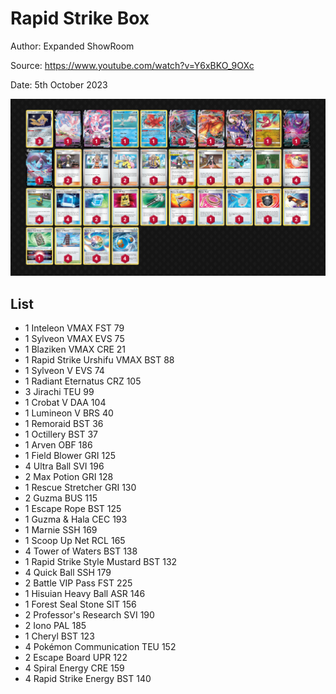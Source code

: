 # Rapid Strike Box

Author: Expanded ShowRoom

Source: <https://www.youtube.com/watch?v=Y6xBKO_9OXc>

Date: 5th October 2023

![decklist](../../images/MEW/Rapid%20Strike%20Box/1-%20Rapid%20Strike%20Box.png)

## List

* 1 Inteleon VMAX FST 79
* 1 Sylveon VMAX EVS 75
* 1 Blaziken VMAX CRE 21
* 1 Rapid Strike Urshifu VMAX BST 88
* 1 Sylveon V EVS 74
* 1 Radiant Eternatus CRZ 105
* 3 Jirachi TEU 99
* 1 Crobat V DAA 104
* 1 Lumineon V BRS 40
* 1 Remoraid BST 36
* 1 Octillery BST 37
* 1 Arven OBF 186
* 1 Field Blower GRI 125
* 4 Ultra Ball SVI 196
* 2 Max Potion GRI 128
* 1 Rescue Stretcher GRI 130
* 2 Guzma BUS 115
* 1 Escape Rope BST 125
* 1 Guzma & Hala CEC 193
* 1 Marnie SSH 169
* 1 Scoop Up Net RCL 165
* 4 Tower of Waters BST 138
* 1 Rapid Strike Style Mustard BST 132
* 4 Quick Ball SSH 179
* 2 Battle VIP Pass FST 225
* 1 Hisuian Heavy Ball ASR 146
* 1 Forest Seal Stone SIT 156
* 2 Professor's Research SVI 190
* 2 Iono PAL 185
* 1 Cheryl BST 123
* 4 Pokémon Communication TEU 152
* 2 Escape Board UPR 122
* 4 Spiral Energy CRE 159
* 4 Rapid Strike Energy BST 140
